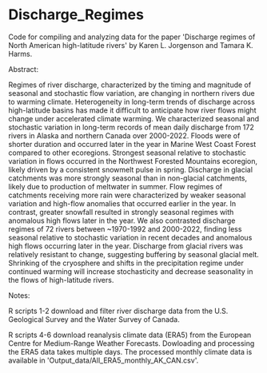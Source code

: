 # Discharge_Regimes

Code for compiling and analyzing data for the paper 'Discharge regimes of  North American high-latitude rivers' by Karen L. Jorgenson and Tamara K. Harms. 


Abstract:

Regimes of river discharge, characterized by the timing and magnitude of seasonal and stochastic flow variation, are changing in northern rivers due to warming climate. Heterogeneity in long-term trends of discharge across high-latitude basins has made it difficult to anticipate how river flows might change under accelerated climate warming. We characterized seasonal and stochastic variation in long-term records of mean daily discharge from 172 rivers in Alaska and northern Canada over 2000-2022. Floods were of shorter duration and occurred later in the year in Marine West Coast Forest compared to other ecoregions. Strongest seasonal relative to stochastic variation in flows occurred in the Northwest Forested Mountains ecoregion, likely driven by a consistent snowmelt pulse in spring. Discharge in glacial catchments was more strongly seasonal than in non-glacial catchments, likely due to production of meltwater in summer. Flow regimes of catchments receiving more rain were characterized by weaker seasonal variation and high-flow anomalies that occurred earlier in the year. In contrast, greater snowfall resulted in strongly seasonal regimes with anomalous high flows later in the year. We also contrasted discharge regimes of 72 rivers between ~1970-1992 and 2000-2022, finding less seasonal relative to stochastic variation in recent decades and anomalous high flows occurring later in the year. Discharge from glacial rivers was relatively resistant to change, suggesting buffering by seasonal glacial melt. Shrinking of the cryosphere and shifts in the precipitation regime under continued warming will increase stochasticity and decrease seasonality in the flows of high-latitude rivers.


Notes:

R scripts 1-2 download and filter river discharge data from the U.S. Geological Survey and the Water Survey of Canada. 

R scripts 4-6 download reanalysis climate data (ERA5) from the European Centre for Medium-Range Weather Forecasts. Dowloading and processing the ERA5 data takes multiple days. The processed monthly climate data is available in 'Output_data/All_ERA5_monthly_AK_CAN.csv'.
